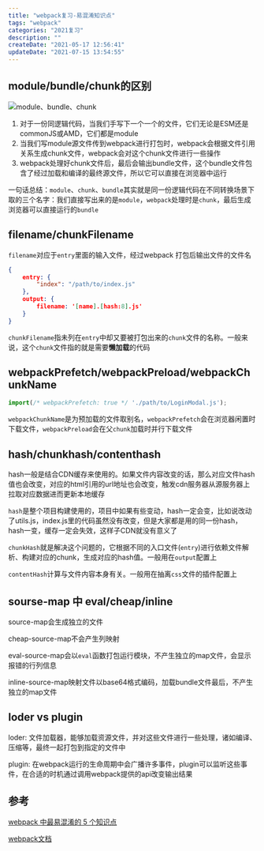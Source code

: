 ```yaml
---
title: "webpack复习-易混淆知识点"
tags: "webpack"
categories: "2021复习"
description: ""
createDate: "2021-05-17 12:56:41"
updateDate: "2021-07-15 13:54:55"
---
```



## module/bundle/chunk的区别

![module、bundle、chunk](https://mrrsblog.oss-cn-shanghai.aliyuncs.com/webpack_1.png)

1. 对于一份同逻辑代码，当我们手写下一个一个的文件，它们无论是ESM还是commonJS或AMD，它们都是module
2. 当我们写module源文件传到webpack进行打包时，webpack会根据文件引用关系生成chunk文件，webpack会对这个chunk文件进行一些操作
3. webpack处理好chunk文件后，最后会输出bundle文件，这个bundle文件包含了经过加载和编译的最终源文件，所以它可以直接在浏览器中运行

一句话总结：`module`、`chunk`、`bundle`其实就是同一份逻辑代码在不同转换场景下取的三个名字：我们直接写出来的是`module`，`webpack`处理时是`chunk`，最后生成浏览器可以直接运行的`bundle`

## filename/chunkFilename

`filename`对应于`entry`里面的输入文件，经过webpack 打包后输出文件的文件名

``` json
{
    entry: {
        "index": "/path/to/index.js"
    },
    output: {
        filename: '[name].[hash:8].js'
    }
}
```

`chunkFilename`指未列在`entry`中却又要被打包出来的`chunk`文件的名称。一般来说，这个`chunk`文件指的就是需要**懒加载**的代码

## webpackPrefetch/webpackPreload/webpackChunkName

``` js
import(/* webpackPrefetch: true */ './path/to/LoginModal.js');
```

`webpackChunkName`是为预加载的文件取别名，`webpackPrefetch`会在浏览器闲置时下载文件，`webpackPreload`会在父`chunk`加载时并行下载文件

## hash/chunkhash/contenthash

hash一般是结合CDN缓存来使用的。如果文件内容改变的话，那么对应文件hash值也会改变，对应的html引用的url地址也会改变，触发cdn服务器从源服务器上拉取对应数据进而更新本地缓存

`hash`是整个项目构建使用的，项目中如果有些变动，hash一定会变，比如说改动了utils.js，index.js里的代码虽然没有改变，但是大家都是用的同一份hash，hash一变，缓存一定会失效，这样子CDN就没有意义了

`chunkHash`就是解决这个问题的，它根据不同的入口文件(`entry`)进行依赖文件解析、构建对应的chunk，生成对应的hash值。一般用在`output`配置上

`contentHash`计算与文件内容本身有关。一般用在抽离`css`文件的插件配置上

## sourse-map 中 eval/cheap/inline


source-map会生成独立的文件

cheap-source-map不会产生列映射

eval-source-map会以`eval`函数打包运行模块，不产生独立的map文件，会显示报错的行列信息

inline-source-map映射文件以base64格式编码，加载bundle文件最后，不产生独立的map文件

## loder vs plugin

loder: 文件加载器，能够加载资源文件，并对这些文件进行一些处理，诸如编译、压缩等，最终一起打包到指定的文件中

plugin: 在webpack运行的生命周期中会广播许多事件，plugin可以监听这些事件，在合适的时机通过调用webpack提供的api改变输出结果

## 参考

[webpack 中最易混淆的 5 个知识点](https://mp.weixin.qq.com/s/To_p4eYJx_dkJr1ApcR4jA)

[webpack文档](https://webpack.docschina.org)